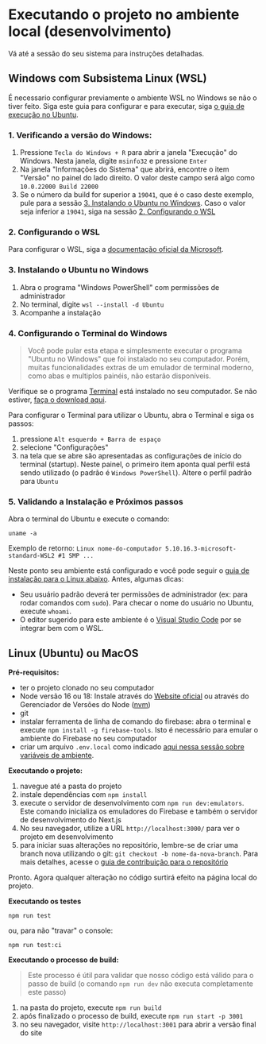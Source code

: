 # Executando o projeto no ambiente local (desenvolvimento)

Vá até a sessão do seu sistema para instruções detalhadas.

## Windows com Subsistema Linux (WSL)

É necessario configurar previamente o ambiente WSL no Windows se não o tiver feito. Siga este guia para configurar e para executar, siga [o guia de execução no Ubuntu](#linux-ubuntu-ou-macos).

### 1. Verificando a versão do Windows:
1. Pressione `Tecla do Windows + R` para abrir a janela "Execução" do Windows. Nesta janela, digite `msinfo32` e pressione `Enter`
1. Na janela "Informações do Sistema" que abrirá, encontre o item "Versão" no painel do lado direito. O valor deste campo será algo como `10.0.22000 Build 22000`
1. Se o número da build for superior a `19041`, que é o caso deste exemplo, pule para a sessão [3. Instalando o Ubuntu no Windows](#3-instalando-o-ubuntu-no-windows). Caso o valor seja inferior a `19041`, siga na sessão [2. Configurando o WSL](#2-configurando-o-wsl)

### 2. Configurando o WSL

Para configurar o WSL, siga a [documentação oficial da Microsoft](https://docs.microsoft.com/pt-br/windows/wsl/install).

### 3. Instalando o Ubuntu no Windows

1. Abra o programa "Windows PowerShell" com permissões de administrador
1. No terminal, digite `wsl --install -d Ubuntu`
1. Acompanhe a instalação

### 4. Configurando o Terminal do Windows

> Você pode pular esta etapa e simplesmente executar o programa "Ubuntu no Windows" que foi instalado no seu computador. Porém, muitas funcionalidades extras de um emulador de terminal moderno, como abas e multiplos painéis, não estarão disponíveis.

Verifique se o programa [Terminal](https://docs.microsoft.com/pt-br/windows/terminal) está instalado no seu computador. Se não estiver, [faça o download aqui](https://docs.microsoft.com/pt-br/windows/terminal/install).

Para configurar o Terminal para utilizar o Ubuntu, abra o Terminal e siga os passos:
1. pressione `Alt esquerdo + Barra de espaço` 
1. selecione "Configurações" 
1. na tela que se abre são apresentadas as configurações de início do terminal (startup). Neste painel, o primeiro item aponta qual perfil está sendo utilizado (o padrão é `Windows PowerShell`). Altere o perfil padrão para `Ubuntu`

### 5. Validando a Instalação e Próximos passos

Abra o terminal do Ubuntu e execute o comando:
```
uname -a
```
Exemplo de retorno: `Linux nome-do-computador 5.10.16.3-microsoft-standard-WSL2 #1 SMP ...`

Neste ponto seu ambiente está configurado e você pode seguir o [guia de instalação para o Linux abaixo](#linux-ubuntu). Antes, algumas dicas:
- Seu usuário padrão deverá ter permissões de administrador (ex: para rodar comandos com `sudo`). Para checar o nome do usuário no Ubuntu, execute `whoami`.
- O editor sugerido para este ambiente é o [Visual Studio Code](https://code.visualstudio.com/) por se integrar bem com o WSL.

## Linux (Ubuntu) ou MacOS

**Pré-requisitos:**
- ter o projeto clonado no seu computador
- Node versão 16 ou 18: Instale através do [Website oficial](https://nodejs.org/pt-br/) ou através do Gerenciador de Versões do Node ([nvm](https://github.com/nvm-sh/nvm))
- git
- instalar ferramenta de linha de comando do firebase: abra o terminal e execute `npm install -g firebase-tools`. Isto é necessário para emular o ambiente do Firebase no seu computador
- criar um arquivo `.env.local` como indicado [aqui nessa sessão sobre variáveis de ambiente](../README.md#variáveis-de-ambiente).

**Executando o projeto:**
1. navegue até a pasta do projeto
1. instale dependências com `npm install`
1. execute o servidor de desenvolvimento com `npm run dev:emulators`. Este comando inicializa os emuladores do Firebase e também o servidor de desenvolvimento do Next.js
1. No seu navegador, utilize a URL `http://localhost:3000/` para ver o projeto em desenvolvimento
1. para iniciar suas alterações no repositório, lembre-se de criar uma branch nova utilizando o git: `git checkout -b nome-da-nova-branch`. Para mais detalhes, acesse o [guia de contribuição para o repositório](./contribui%C3%A7%C3%B5es.md)

Pronto. Agora qualquer alteração no código surtirá efeito na página local do projeto.

**Executando os testes**
```
npm run test
```
ou, para não "travar" o console: 
```
npm run test:ci
```

**Executando o processo de build:**
> Este processo é útil para validar que nosso código está válido para o passo de build (o comando `npm run dev` não executa completamente este passo)

1. na pasta do projeto, execute `npm run build`
1. após finalizado o processo de build, execute `npm run start -p 3001`
1. no seu navegador, visite `http://localhost:3001` para abrir a versão final do site
